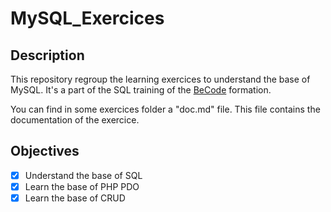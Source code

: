 # MySQL_Exercices

## Description

This repository regroup the learning exercices to understand the base of MySQL. It's a part of the SQL training of the [BeCode](https://becode.org/) formation.

You can find in some exercices folder a "doc.md" file. This file contains the documentation of the exercice.

## Objectives

- [x] Understand the base of SQL
- [x] Learn the base of PHP PDO
- [x] Learn the base of CRUD
